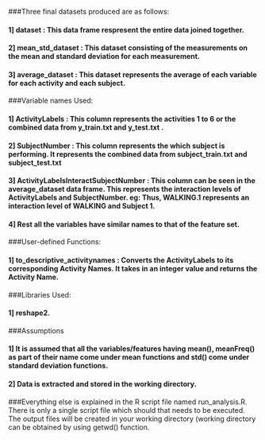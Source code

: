 ###Three final datasets produced are as follows:
####        1] dataset : This data frame respresent the entire data joined together.
####        2] mean_std_dataset : This dataset consisting of the measurements on the mean and standard deviation for each measurement.
####        3] average_dataset :  This dataset represents the average of each variable for each activity and each subject.

###Variable names Used:
####        1] ActivityLabels : This column represents the activities 1 to 6 or the combined data from y_train.txt and y_test.txt .
####        2] SubjectNumber : This column represents the which subject is performing. It represents the combined data from subject_train.txt and subject_test.txt
####        3] ActivityLabelsInteractSubjectNumber : This column can be seen in the average_dataset data frame. This represents the interaction levels of ActivityLabels and SubjectNumber. eg: Thus, WALKING.1 represents an interaction level of WALKING and Subject 1.
####        4] Rest all the variables have similar names to that of the feature set.

###User-defined Functions:
####        1] to_descriptive_activitynames : Converts the ActivityLabels to its corresponding Activity Names. It takes in an integer value and returns the Activity Name.

###Libraries Used:
####        1] reshape2.

###Assumptions
####        1] It is assumed that all the variables/features having mean(), meanFreq() as part of their name come under mean functions and std() come under standard deviation functions.
####        2] Data is extracted and stored in the working directory.

###Everything else is explained in the R script file named run_analysis.R. There is only a single script file which should that needs to be executed. The output files will be created in your working directory (working directory can be obtained by using getwd() function. 
